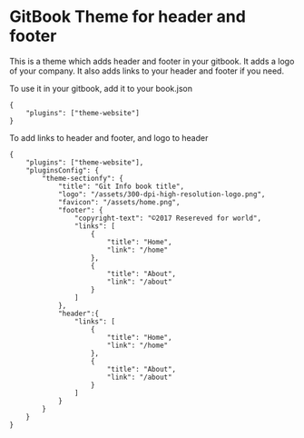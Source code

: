 # GitBook Theme for header and footer

This is a theme which adds header and footer in your gitbook.
It adds a logo of your company.
It also adds links to your header and footer if you need.

To use it in your gitbook, add it to your book.json

```
{
    "plugins": ["theme-website"]
}
```

To add links to header and footer, and logo to header

```
{
    "plugins": ["theme-website"],
    "pluginsConfig": {
		"theme-sectionfy": {
			"title": "Git Info book title",
			"logo": "/assets/300-dpi-high-resolution-logo.png",
			"favicon": "/assets/home.png",
			"footer": {
				"copyright-text": "©2017 Resereved for world",
				"links": [
					{
						"title": "Home",
						"link": "/home"
					},
					{
						"title": "About",
						"link": "/about"
					}
				]
			},
			"header":{
				"links": [
					{
						"title": "Home",
						"link": "/home"
					},
					{
						"title": "About",
						"link": "/about"
					}
				]
			}
		}
	}
}
```
